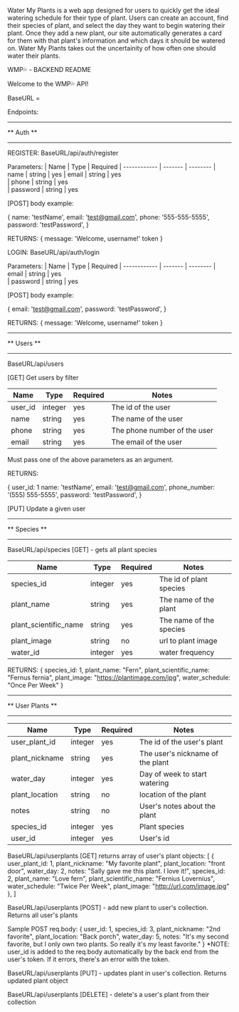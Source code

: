 Water My Plants is a web app designed for users to quickly get the ideal watering schedule for their type of plant. Users can create an account, find their species of plant, and select the day they want to begin watering their plant. Once they add a new plant, our site automatically generates a card for them with that plant's information and which days it should be watered on. Water My Plants takes out the uncertainity of how often one should water their plants.

WMP💦 - BACKEND README

Welcome to the WMP💦 API! 

BaseURL = 

Endpoints: 

**********
** Auth **
**********

REGISTER: 
BaseURL/api/auth/register

Parameters:
| Name         | Type    | Required 
| ------------ | ------- | --------
| name         | string  | yes
| email        | string  | yes       
| phone | string  | yes  
| password     | string  | yes  

[POST] body example:

{
  name: 'testName',
  email: 'test@gmail.com',
  phone: '555-555-5555',
  password: 'testPassword',
}

RETURNS: 
    {
        message: 'Welcome, username!'
        token
    }

LOGIN: 
BaseURL/api/auth/login

Parameters:
| Name         | Type    | Required 
| ------------ | ------- | --------
| email        | string  | yes       
| password     | string  | yes  

[POST] body example:

{
  email: 'test@gmail.com',
  password: 'testPassword',
}

RETURNS: 
    {
        message: 'Welcome, username!'
        token
    }

***********
** Users **
***********

BaseURL/api/users

[GET] Get users by filter

| Name           | Type    | Required | Notes                            |
| -------------- | ------- | -------- | ---------------------------------|
| user_id        | integer | yes      | The id of the user               |
| name           | string  | yes      | The name of the user             |
| phone          | string  | yes      | The phone number of the user     |
| email          | string  | yes      | The email of the user            |

Must pass one of the above parameters as an argument. 

RETURNS:

{
  user_id: 1
  name: 'testName',
  email: 'test@gmail.com',
  phone_number: '(555) 555-5555',
  password: 'testPassword',
}

[PUT] Update a given user

*************
** Species **
*************

BaseURL/api/species [GET] - gets all plant species

| Name                    | Type    | Required | Notes                             |
| ----------------------- | --------| -------- | --------------------------------- |
| species_id              | integer | yes      | The id of plant species           |
| plant_name              | string  | yes      | The name of the plant             |
| plant_scientific_name   | string  | yes      | The name of the species           |
| plant_image             | string  | no       | url to plant image                |
| water_id                | integer | yes      | water frequency                   |

RETURNS: 
{
    species_id: 1,
    plant_name: "Fern",
    plant_scientific_name: "Fernus fernia",
    plant_image: "https://plantimage.com/jpg",
    water_schedule: "Once Per Week"
}

*****************
** User Plants **
*****************

| Name           | Type    | Required | Notes                             |
| -------------- | ------- | -------- | --------------------------------- |
| user_plant_id  | integer | yes      | The id of the user's plant        |
| plant_nickname | string  | yes      | The user's nickname of the plant  |
| water_day      | integer | yes      | Day of week to start watering     |
| plant_location | string  | no       | location of the plant             |
| notes          | string  | no       | User's notes about the plant      |
| species_id     | integer | yes      | Plant species                     |
| user_id        | integer | yes      | User's id                         |

BaseURL/api/userplants [GET]
returns array of user's plant objects: 
[
    {
        user_plant_id: 1,
        plant_nickname: "My favorite plant",
        plant_location: "front door",
        water_day: 2,
        notes: "Sally gave me this plant. I love it!",
        species_id: 2,
        plant_name: "Love fern",
        plant_scientific_name: "Fernius Lovernius",
        water_schedule: "Twice Per Week",
        plant_image: "http://url.com/image.jpg"
    },
]

BaseURL/api/userplants [POST] - add new plant to user's collection. Returns all user's plants

Sample POST req.body: 
{
    user_id: 1,
    species_id: 3,
    plant_nickname: "2nd favorite",
    plant_location: "Back porch",
    water_day: 5,
    notes: "It's my second favorite, but I only own two plants. So really it's my least favorite."
}
*NOTE: user_id is added to the req.body automatically by the back end from the user's token. If it errors, there's an error with the token.

BaseURL/api/userplants [PUT] - updates plant in user's collection. Returns updated plant object

BaseURL/api/userplants [DELETE] - delete's a user's plant from their collection
